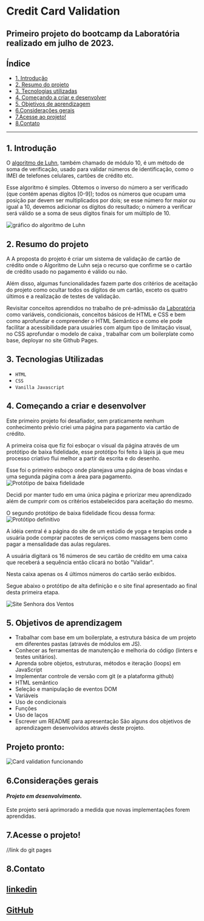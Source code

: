 # Credit Card Validation

## Primeiro projeto do bootcamp da Laboratória realizado em julho de 2023.

## Índice

* [1. Introdução](#1-Introdução)
* [2. Resumo do projeto](#2-Resumo-do-projeto)
* [3. Tecnologias utilizadas](#3-tecnologias-utilizadas)
* [4. Começando a criar e desenvolver](#4-começando-a-criar-e-desenvolver)
* [5. Objetivos de aprendizagem](#5-objetivos-de-aprendizagem)
* [6.Considerações gerais](#6-considerações-gerais)
* [7.Acesse ao projeto!](#7-acesse-o-projeto!)
* [8.Contato](#8-contato)

***

## 1. Introdução

O [algoritmo de Luhn](https://en.wikipedia.org/wiki/Luhn_algorithm), também
chamado de módulo 10, é um método de soma de verificação, usado para validar
números de identificação, como o IMEI de telefones celulares, cartões de crédito
etc.

Esse algoritmo é simples. Obtemos o inverso do número a ser verificado (que
contém apenas dígitos [0-9]); todos os números que ocupam uma posição par devem
ser multiplicados por dois; se esse número for maior ou igual a 10, devemos
adicionar os dígitos do resultado; o número a verificar será válido se a soma de
seus dígitos finais for um múltiplo de 10.

![gráfico do algoritmo de
Luhn](https://www.101computing.net/wp/wp-content/uploads/Luhn-Algorithm.png)

## 2. Resumo do projeto 

A A proposta do projeto é criar um sistema de validação de cartão de crédito onde o Algoritmo de Luhn seja o recurso que confirme se o cartão de crédito usado no pagamento é válido ou não.

Além disso, algumas funcionalidades fazem parte dos critérios de aceitação do projeto como ocultar todos os dígitos de um cartão, exceto os quatro últimos e a realização de testes de validação.

Revisitar conceitos aprendidos no trabalho de pré-admissão da [Laboratória](https://www.laboratoria.la/br) como variáveis, condicionais, conceitos básicos de HTML e CSS e bem como aprofundar e compreender o HTML Semântico e como ele pode facilitar a acessibilidade para usuáries com algum tipo de limitação visual, no CSS aprofundar o modelo de caixa , trabalhar com um boilerplate como base, deployar no site Github Pages.

## 3. Tecnologias Utilizadas
- `HTML`
- `CSS`
- `Vanilla Javascript`

## 4. Começando a criar e desenvolver

Este primeiro projeto foi desafiador, sem praticamente nenhum conhecimento prévio criei uma página para pagamento via cartão de crédito.

A primeira coisa que fiz foi esboçar o visual da página através de um protótipo de baixa fidelidade, esse protótipo foi feito à lápis já que meu processo criativo flui melhor a partir da escrita e do desenho.

Esse foi o primeiro esboço onde planejava uma página de boas vindas e uma segunda página com a área para pagamento.
![Protótipo de baixa fidelidade](baixa-fidelidade1.png) 

Decidi por manter tudo em uma única página e priorizar meu aprendizado além de cumprir com os critérios estabelecidos para aceitação do mesmo.

O segundo protótipo de baixa fidelidade ficou dessa forma:
![Protótipo definitivo](baixa-fidelidade.png)

A idéia central é a página do site de um estúdio de yoga e terapias onde a usuária pode comprar pacotes de serviços como massagens bem como pagar a mensalidade das aulas regulares.

A usuária digitará os 16 números de seu cartão de crédito em uma caixa que receberá a sequência então clicará no botão "Validar".

Nesta caixa apenas os 4 últimos números do cartão serão exibidos.

Segue abaixo o protótipo de alta definição e o site final apresentado ao final desta primeira etapa.

![Site Senhora dos Ventos](final-result-prototype-1.png)

## 5. Objetivos de aprendizagem

- Trabalhar com base em um boilerplate, a estrutura básica de um projeto em diferentes pastas (através de módulos em JS).
- Conhecer as ferramentas de manutenção e melhoria do código (linters e testes unitários).
- Aprenda sobre objetos, estruturas, métodos e iteração (loops) em JavaScript
- Implementar controle de versão com git (e a plataforma github)
- HTML semântico
- Seleção e manipulação de eventos DOM
- Variáveis
- Uso de condicionais
- Funções
- Uso de laços
- Escrever um README para apresentação
São alguns dos objetivos de aprendizagem desenvolvidos através deste projeto.

## **Projeto pronto:** 

![Card validation funcionando](card-validation-demo.gif)

## 6.Considerações gerais
#### *Projeto em desenvolvimento.*

Este projeto será aprimorado a medida que novas implementações forem aprendidas.

## 7.Acesse o projeto!
//link do git pages

## 8.Contato

## [linkedin](https://www.linkedin.com/in/pamela-d%C3%A1ndolo-486ab8182/)
## [GitHub](https://github.com/PamelitaDandolo)







